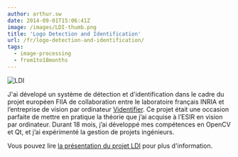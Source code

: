 ```yaml
---
author: arthur.sw
date: 2014-09-01T15:06:41Z
image: /images/LDI-thumb.png
title: 'Logo Detection and Identification'
url: /fr/logo-detection-and-identification/
tags:
  - image-processing
  - from1to18months
---
```


![LDI](/images/LDI.png)

J'ai dévelopé un système de détection et d'identification dans le cadre du projet européen FIIA de collaboration entre le laboratoire français INRIA et l’entreprise de vision par ordinateur [Videntifier](http://www.videntifier.com/). Ce projet était une occasion parfaite de mettre en pratique la théorie que j’ai acquise à l’ESIR en vision par ordinateur. Durant 18 mois, j’ai développé mes compétences en OpenCV et Qt, et j’ai expérimenté la gestion de projets ingénieurs.

Vous pouvez lire [la présentation du projet LDI](/presentations/fiia-retrospective.pdf) pour plus d'information.